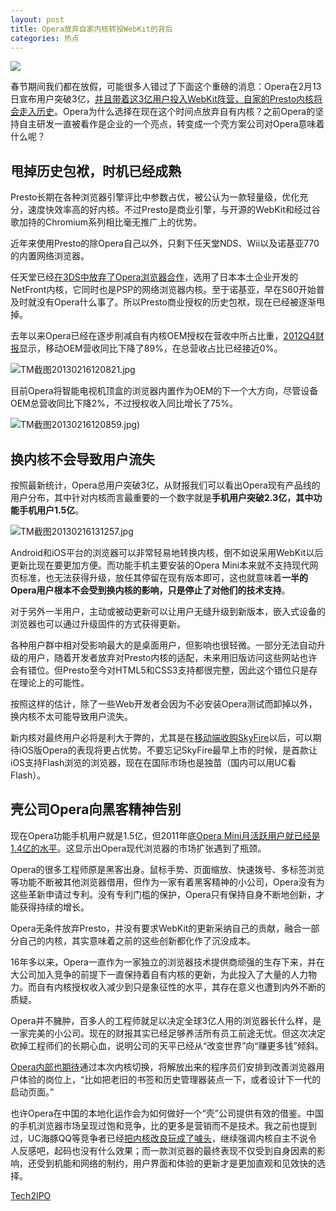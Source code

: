 ```yaml
---
layout: post
title: Opera放弃自家内核转投WebKit的背后
categories: 热点
---
```

![](http://ww1.sinaimg.cn/large/4b91f9d5gy1fulu85f5jnj20dw0857a2.jpg)

春节期间我们都在放假，可能很多人错过了下面这个重磅的消息：Opera在2月13日宣布用户突破3亿，[并且带着这3亿用户投入WebKit阵营，自家的Presto内核将会走入历史](https://web.archive.org/web/20130327012632/http://www.cnbeta.com/articles/226065.htm)。Opera为什么选择在现在这个时间点放弃自有内核？之前Opera的坚持自主研发一直被看作是企业的一个亮点，转变成一个壳方案公司对Opera意味着什么呢？

## 甩掉历史包袱，时机已经成熟

Presto长期在各种浏览器引擎评比中参数占优，被公认为一款轻量级，优化充分，速度快效率高的好内核。不过Presto是商业引擎，与开源的WebKit和经过谷歌加持的Chromium系列相比毫无推广上的优势。

近年来使用Presto的除Opera自己以外，只剩下任天堂NDS、Wii以及诺基亚770的内置网络浏览器。

任天堂已经[在3DS中放弃了Opera浏览器合作](https://web.archive.org/web/20130327012632/http://nds.duowan.com/1106/171022234667.html)，选用了日本本土企业开发的NetFront内核，它同时也是PSP的网络浏览器内核。至于诺基亚，早在S60开始普及时就没有Opera什么事了。所以Presto商业授权的历史包袱，现在已经被逐渐甩掉。

去年以来Opera已经在逐步削减自有内核OEM授权在营收中所占比重，[2012Q4财报](https://web.archive.org/web/20130327012632/http://media.opera.com/media/finance/2012/4Q12_presentation.pdf)显示，移动OEM营收同比下降了89%，在总营收占比已经接近0%。

![TM截图20130216120821.jpg](http://ww1.sinaimg.cn/large/4b91f9d5gy1fulu9g9pr1j20jz0exwit.jpg)

目前Opera将智能电视机顶盒的浏览器内置作为OEM的下一个大方向，尽管设备OEM总营收同比下降2%，不过授权收入同比增长了75%。

![TM截图20130216120859.jpg](https://web.archive.org/save/_embed/http://img0.tech2ipo.com/upload/img/article/2013/02/1360987766090.jpg))

## 换内核不会导致用户流失

按照最新统计，Opera总用户突破3亿，从财报我们可以看出Opera现有产品线的用户分布，其中针对内核而言最重要的一个数字就是**手机用户突破2.3亿，其中功能手机用户1.5亿**。

![TM截图20130216131257.jpg](http://ww1.sinaimg.cn/large/4b91f9d5gy1fulu9qoa5bj20k00f1n4j.jpg)

Android和iOS平台的浏览器可以非常轻易地转换内核，倒不如说采用WebKit以后更新比现在要更加方便。而功能手机主要安装的Opera Mini本来就不支持现代网页标准，也无法获得升级，放任其停留在现有版本即可，这也就意味着**一半的Opera用户根本不会受到换内核的影响，只是停止了对他们的技术支持**。

对于另外一半用户，主动或被动更新可以让用户无缝升级到新版本，嵌入式设备的浏览器也可以通过升级固件的方式获得更新。  

各种用户群中相对受影响最大的是桌面用户，但影响也很轻微。一部分无法自动升级的用户，随着开发者放弃对Presto内核的适配，未来用旧版访问这些网站也许会有错位。但Presto至今对HTML5和CSS3支持都很完整，因此这个错位只是存在理论上的可能性。

按照这样的估计，除了一些Web开发者会因为不必安装Opera测试而卸掉以外，换内核不太可能导致用户流失。

新内核对最终用户必将是利大于弊的，尤其是在[移动端收购SkyFire](https://web.archive.org/web/20130327012632/http://www.cnbeta.com/articles/226235.htm)以后，可以期待iOS版Opera的表现将更占优势。不要忘记SkyFire最早上市的时候，是首款让iOS支持Flash浏览的浏览器，现在在国际市场也是独苗（国内可以用UC看Flash）。        

## 壳公司Opera向黑客精神告别

现在Opera功能手机用户就是1.5亿，但2011年底[Opera Mini月活跃用户就已经是1.4亿的水平](https://web.archive.org/web/20130327012632/http://www.cnbeta.com/articles/167303.htm)。这显示出Opera现代浏览器的市场扩张遇到了瓶颈。

Opera的很多工程师原是黑客出身。鼠标手势、页面缩放、快速拨号、多标签浏览等功能不断被其他浏览器借用，但作为一家有着黑客精神的小公司，Opera没有为这些革新申请过专利。没有专利门槛的保护，Opera只有保持自身不断地创新，才能获得持续的增长。

Opera无条件放弃Presto，并没有要求WebKit的更新采纳自己的贡献，融合一部分自己的内核，其实意味着之前的这些创新都化作了沉没成本。

16年多以来，Opera一直作为一家独立的浏览器技术提供商顽强的生存下来，并在大公司加入竞争的前提下一直保持着自有内核的更新，为此投入了大量的人力物力。而自有内核授权收入减少到只是象征性的水平，其存在意义也遭到内外不断的质疑。

Opera并不臃肿，百多人的工程师就足以决定全球3亿人用的浏览器长什么样，是一家完美的小公司。现在的财报其实已经足够养活所有员工前途无忧。但这次决定砍掉工程师们的长期心血，说明公司的天平已经从“改变世界”向“赚更多钱”倾斜。

[Opera内部也期待](https://web.archive.org/web/20130327012632/http://www.zhihu.com/question/20776481)通过本次内核切换，将解放出来的程序员们安排到改善浏览器用户体验的岗位上，“比如把老旧的书签和历史管理器装点一下，或者设计下一代的启动页面。”

也许Opera在中国的本地化运作会为如何做好一个“壳”公司提供有效的借鉴。中国的手机浏览器市场呈现过饱和竞争，比的更多是营销而不是技术。我之前也提到过，UC海豚QQ等竞争者已经[把内核改良玩成了噱头](https://web.archive.org/web/20130327012632/http://tech.163.com/special/rw20/)，继续强调内核自主不说令人反感吧，起码也没有什么效果；而一款浏览器的最终表现不仅受到自身因素的影响，还受到机能和网络的制约，用户界面和体验的更新才是更加直观和见效快的选择。

[Tech2IPO](http://tech2ipo.com/57987)